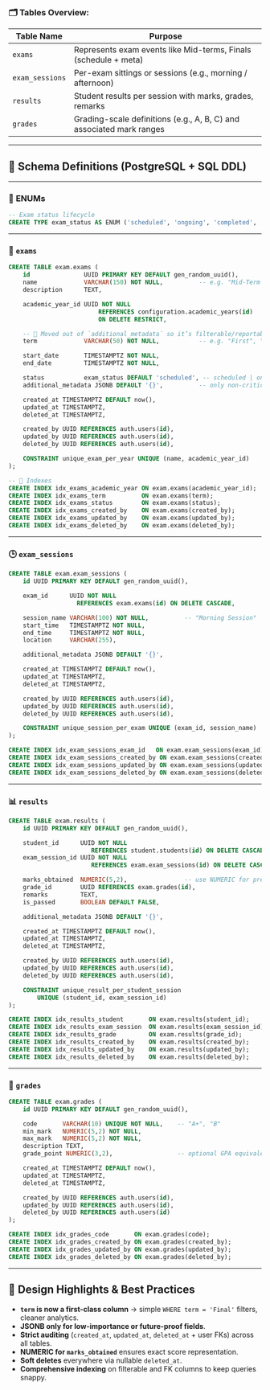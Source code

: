 ### 🗂️ Tables Overview:

| Table Name      | Purpose                                                              |
| --------------- | -------------------------------------------------------------------- |
| `exams`         | Represents exam events like Mid-terms, Finals (schedule + meta)      |
| `exam_sessions` | Per-exam sittings or sessions (e.g., morning / afternoon)            |
| `results`       | Student results per session with marks, grades, remarks              |
| `grades`        | Grading-scale definitions (e.g., A, B, C) and associated mark ranges |

---

## 📄 Schema Definitions (PostgreSQL + SQL DDL)

---

### 🔧 **ENUMs**

```sql
-- Exam status lifecycle
CREATE TYPE exam_status AS ENUM ('scheduled', 'ongoing', 'completed', 'cancelled');
```

---

### 📅 `exams`

```sql
CREATE TABLE exam.exams (
    id               UUID PRIMARY KEY DEFAULT gen_random_uuid(),
    name             VARCHAR(150) NOT NULL,          -- e.g. "Mid-Term 2025"
    description      TEXT,

    academic_year_id UUID NOT NULL
                         REFERENCES configuration.academic_years(id)
                         ON DELETE RESTRICT,

    -- 🚚 Moved out of `additional_metadata` so it’s filterable/reportable
    term             VARCHAR(50) NOT NULL,           -- e.g. "First", "Second", "Final"

    start_date       TIMESTAMPTZ NOT NULL,
    end_date         TIMESTAMPTZ NOT NULL,

    status           exam_status DEFAULT 'scheduled', -- scheduled | ongoing | completed | cancelled
    additional_metadata JSONB DEFAULT '{}',          -- only non-critical extras

    created_at TIMESTAMPTZ DEFAULT now(),
    updated_at TIMESTAMPTZ,
    deleted_at TIMESTAMPTZ,

    created_by UUID REFERENCES auth.users(id),
    updated_by UUID REFERENCES auth.users(id),
    deleted_by UUID REFERENCES auth.users(id),

    CONSTRAINT unique_exam_per_year UNIQUE (name, academic_year_id)
);

-- 🔎 Indexes
CREATE INDEX idx_exams_academic_year ON exam.exams(academic_year_id);
CREATE INDEX idx_exams_term          ON exam.exams(term);
CREATE INDEX idx_exams_status        ON exam.exams(status);
CREATE INDEX idx_exams_created_by    ON exam.exams(created_by);
CREATE INDEX idx_exams_updated_by    ON exam.exams(updated_by);
CREATE INDEX idx_exams_deleted_by    ON exam.exams(deleted_by);
```

---

### 🕒 `exam_sessions`

```sql
CREATE TABLE exam.exam_sessions (
    id UUID PRIMARY KEY DEFAULT gen_random_uuid(),

    exam_id      UUID NOT NULL
                   REFERENCES exam.exams(id) ON DELETE CASCADE,

    session_name VARCHAR(100) NOT NULL,          -- "Morning Session"
    start_time   TIMESTAMPTZ NOT NULL,
    end_time     TIMESTAMPTZ NOT NULL,
    location     VARCHAR(255),

    additional_metadata JSONB DEFAULT '{}',

    created_at TIMESTAMPTZ DEFAULT now(),
    updated_at TIMESTAMPTZ,
    deleted_at TIMESTAMPTZ,

    created_by UUID REFERENCES auth.users(id),
    updated_by UUID REFERENCES auth.users(id),
    deleted_by UUID REFERENCES auth.users(id),

    CONSTRAINT unique_session_per_exam UNIQUE (exam_id, session_name)
);

CREATE INDEX idx_exam_sessions_exam_id   ON exam.exam_sessions(exam_id);
CREATE INDEX idx_exam_sessions_created_by ON exam.exam_sessions(created_by);
CREATE INDEX idx_exam_sessions_updated_by ON exam.exam_sessions(updated_by);
CREATE INDEX idx_exam_sessions_deleted_by ON exam.exam_sessions(deleted_by);
```

---

### 📊 `results`

```sql
CREATE TABLE exam.results (
    id UUID PRIMARY KEY DEFAULT gen_random_uuid(),

    student_id      UUID NOT NULL
                       REFERENCES student.students(id) ON DELETE CASCADE,
    exam_session_id UUID NOT NULL
                       REFERENCES exam.exam_sessions(id) ON DELETE CASCADE,

    marks_obtained  NUMERIC(5,2),                -- use NUMERIC for precision
    grade_id        UUID REFERENCES exam.grades(id),
    remarks         TEXT,
    is_passed       BOOLEAN DEFAULT FALSE,

    additional_metadata JSONB DEFAULT '{}',

    created_at TIMESTAMPTZ DEFAULT now(),
    updated_at TIMESTAMPTZ,
    deleted_at TIMESTAMPTZ,

    created_by UUID REFERENCES auth.users(id),
    updated_by UUID REFERENCES auth.users(id),
    deleted_by UUID REFERENCES auth.users(id),

    CONSTRAINT unique_result_per_student_session
        UNIQUE (student_id, exam_session_id)
);

CREATE INDEX idx_results_student       ON exam.results(student_id);
CREATE INDEX idx_results_exam_session  ON exam.results(exam_session_id);
CREATE INDEX idx_results_grade         ON exam.results(grade_id);
CREATE INDEX idx_results_created_by    ON exam.results(created_by);
CREATE INDEX idx_results_updated_by    ON exam.results(updated_by);
CREATE INDEX idx_results_deleted_by    ON exam.results(deleted_by);
```

---

### 🏅 `grades`

```sql
CREATE TABLE exam.grades (
    id UUID PRIMARY KEY DEFAULT gen_random_uuid(),

    code       VARCHAR(10) UNIQUE NOT NULL,    -- "A+", "B"
    min_mark   NUMERIC(5,2) NOT NULL,
    max_mark   NUMERIC(5,2) NOT NULL,
    description TEXT,
    grade_point NUMERIC(3,2),                  -- optional GPA equivalent

    created_at TIMESTAMPTZ DEFAULT now(),
    updated_at TIMESTAMPTZ,
    deleted_at TIMESTAMPTZ,

    created_by UUID REFERENCES auth.users(id),
    updated_by UUID REFERENCES auth.users(id),
    deleted_by UUID REFERENCES auth.users(id)
);

CREATE INDEX idx_grades_code       ON exam.grades(code);
CREATE INDEX idx_grades_created_by ON exam.grades(created_by);
CREATE INDEX idx_grades_updated_by ON exam.grades(updated_by);
CREATE INDEX idx_grades_deleted_by ON exam.grades(deleted_by);
```

---

## 📌 Design Highlights & Best Practices

- **`term` is now a first-class column** → simple `WHERE term = 'Final'` filters, cleaner analytics.
- **JSONB only for low-importance or future-proof fields**.
- **Strict auditing** (`created_at`, `updated_at`, `deleted_at` + user FKs) across all tables.
- **NUMERIC for `marks_obtained`** ensures exact score representation.
- **Soft deletes** everywhere via nullable `deleted_at`.
- **Comprehensive indexing** on filterable and FK columns to keep queries snappy.
